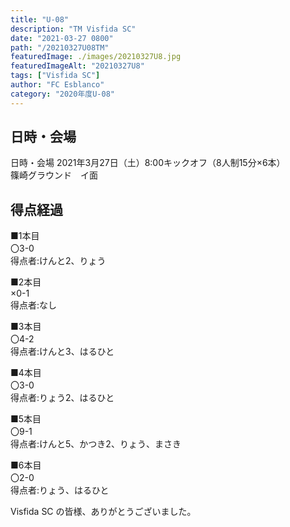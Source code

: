 ```yaml
---
title: "U-08"
description: "TM Visfida SC"
date: "2021-03-27 0800"
path: "/20210327U08TM"
featuredImage: ./images/20210327U8.jpg
featuredImageAlt: "20210327U8"
tags: ["Visfida SC"]
author: "FC Esblanco"
category: "2020年度U-08"
---
```


## 日時・会場

日時・会場
2021年3月27日（土）8:00キックオフ（8人制15分×6本）<br>
篠崎グラウンド　イ面

## 得点経過

■1本目<br>
〇3-0<br>
得点者:けんと2、りょう

■2本目<br>
×0-1<br>
得点者:なし

■3本目<br>
〇4-2<br>
得点者:けんと3、はるひと

■4本目<br>
〇3-0<br>
得点者:りょう2、はるひと

■5本目<br>
〇9-1<br>
得点者:けんと5、かつき2、りょう、まさき

■6本目<br>
〇2-0<br>
得点者:りょう、はるひと


Visfida SC の皆様、ありがとうございました。
